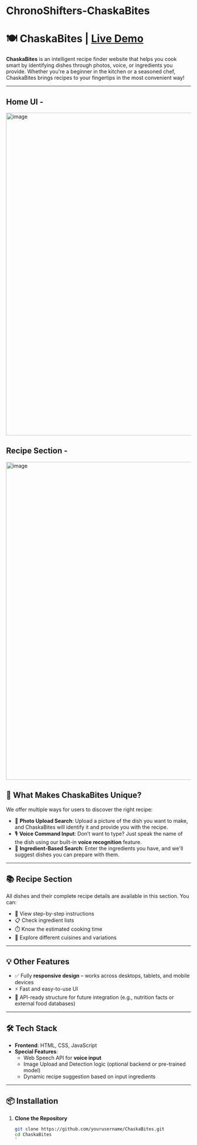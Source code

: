 # ChronoShifters-ChaskaBites

# 🍽️ ChaskaBites | [Live Demo](https://chrono-shifters-chaska-bites.vercel.app/)

**ChaskaBites** is an intelligent recipe finder website that helps you cook smart by identifying dishes through photos, voice, or ingredients you provide. Whether you're a beginner in the kitchen or a seasoned chef, ChaskaBites brings recipes to your fingertips in the most convenient way!

---

## Home UI -
<img width="1886" height="880" alt="image" src="https://github.com/user-attachments/assets/dd35dc8f-b098-49e4-b468-e1f46997441c" />


## Recipe Section -
<img width="1876" height="867" alt="image" src="https://github.com/user-attachments/assets/936301e6-d2a4-45c7-8ec2-d0130cc52b64" />


## 🌟 What Makes ChaskaBites Unique?

We offer multiple ways for users to discover the right recipe:

- 📸 **Photo Upload Search**: Upload a picture of the dish you want to make, and ChaskaBites will identify it and provide you with the recipe.
- 🎙️ **Voice Command Input**: Don’t want to type? Just speak the name of the dish using our built-in **voice recognition** feature.
- 🧂 **Ingredient-Based Search**: Enter the ingredients you have, and we'll suggest dishes you can prepare with them.

---

## 📚 Recipe Section

All dishes and their complete recipe details are available in this section. You can:

- 🔎 View step-by-step instructions
- 📋 Check ingredient lists
- ⏱️ Know the estimated cooking time
- 🥘 Explore different cuisines and variations

---

## 💡 Other Features

- ✅ Fully **responsive design** – works across desktops, tablets, and mobile devices
- ⚡ Fast and easy-to-use UI
- 🔗 API-ready structure for future integration (e.g., nutrition facts or external food databases)

---

## 🛠️ Tech Stack

- **Frontend**: HTML, CSS, JavaScript
- **Special Features**:
  - Web Speech API for **voice input**
  - Image Upload and Detection logic (optional backend or pre-trained model)
  - Dynamic recipe suggestion based on input ingredients

---

## 📦 Installation

1. **Clone the Repository**
   ```bash
   git clone https://github.com/yourusername/ChaskaBites.git
   cd ChaskaBites
   `
